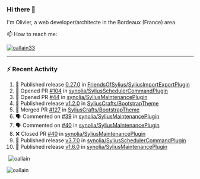 ### Hi there 👋

I'm Olivier, a web developer/architecte in the Bordeaux (France) area.

📫 How to reach me:

<p> <a href="https://twitter.com/oallain33" target="blank"><img src="https://img.shields.io/twitter/follow/oallain33?logo=twitter&style=for-the-badge" alt="oallain33" /></a> </p>

---

### :zap: Recent Activity

<!--START_SECTION:activity-->
1. 🚀 Published release [0.27.0](https://github.com/FriendsOfSylius/SyliusImportExportPlugin/releases/tag/0.27.0) in [FriendsOfSylius/SyliusImportExportPlugin](https://github.com/FriendsOfSylius/SyliusImportExportPlugin)
2. 💪 Opened PR [#104](https://github.com/synolia/SyliusSchedulerCommandPlugin/pull/104) in [synolia/SyliusSchedulerCommandPlugin](https://github.com/synolia/SyliusSchedulerCommandPlugin)
3. 💪 Opened PR [#44](https://github.com/synolia/SyliusMaintenancePlugin/pull/44) in [synolia/SyliusMaintenancePlugin](https://github.com/synolia/SyliusMaintenancePlugin)
4. 🚀 Published release [v1.2.0](https://github.com/SyliusCrafts/BootstrapTheme/releases/tag/v1.2.0) in [SyliusCrafts/BootstrapTheme](https://github.com/SyliusCrafts/BootstrapTheme)
5. 🎉 Merged PR [#127](https://github.com/SyliusCrafts/BootstrapTheme/pull/127) in [SyliusCrafts/BootstrapTheme](https://github.com/SyliusCrafts/BootstrapTheme)
6. 🗣 Commented on [#39](https://github.com/synolia/SyliusMaintenancePlugin/pull/39#issuecomment-2628904780) in [synolia/SyliusMaintenancePlugin](https://github.com/synolia/SyliusMaintenancePlugin)
7. 🗣 Commented on [#40](https://github.com/synolia/SyliusMaintenancePlugin/pull/40#issuecomment-2621283570) in [synolia/SyliusMaintenancePlugin](https://github.com/synolia/SyliusMaintenancePlugin)
8. ❌ Closed PR [#40](https://github.com/synolia/SyliusMaintenancePlugin/pull/40) in [synolia/SyliusMaintenancePlugin](https://github.com/synolia/SyliusMaintenancePlugin)
9. 🚀 Published release [v3.7.0](https://github.com/synolia/SyliusSchedulerCommandPlugin/releases/tag/v3.7.0) in [synolia/SyliusSchedulerCommandPlugin](https://github.com/synolia/SyliusSchedulerCommandPlugin)
10. 🚀 Published release [v1.6.0](https://github.com/synolia/SyliusMaintenancePlugin/releases/tag/v1.6.0) in [synolia/SyliusMaintenancePlugin](https://github.com/synolia/SyliusMaintenancePlugin)
<!--END_SECTION:activity-->

<p>&nbsp;<img align="center" src="https://github-readme-stats.vercel.app/api?username=oallain&show_icons=true&locale=en" alt="oallain" /></p>

<p><img align="center" src="https://github-readme-streak-stats.herokuapp.com/?user=oallain&" alt="oallain" /></p>

